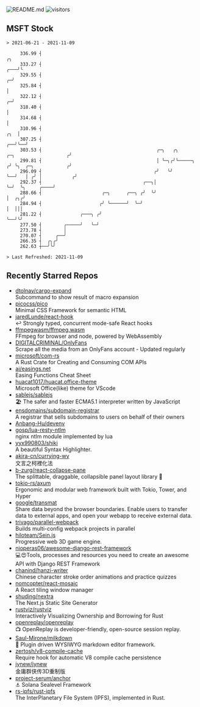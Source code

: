 ![README.md](https://github.com/Gerhut/Gerhut/workflows/README.md/badge.svg)
![visitors](https://visitors.vercel.app/Gerhut/Gerhut?token=8cf69d1f6813d272ef062726b6070c9be4ff72038cfe5a7ded7384a8da65d866)

## MSFT Stock

```
> 2021-06-21 - 2021-11-09

     336.99 ┤                                                                                                 ╭╮ 
     333.27 ┤                                                                                             ╭───╯╰ 
     329.55 ┤                                                                                           ╭─╯      
     325.84 ┤                                                                                           │        
     322.12 ┤                                                                                         ╭─╯        
     318.40 ┤                                                                                         │          
     314.68 ┤                                                                                         │          
     310.96 ┤                                                                                     ╭╮  │          
     307.25 ┤                                                                                  ╭──╯╰──╯          
     303.53 ┤                                          ╭─╮   ╭╮         ╭─╮                   ╭╯                 
     299.81 ┤                                          │ ╰─╮╭╯╰─────╮  ╭╯ ╰╮  ╭─╮            ╭╯                  
     296.09 ┤                                         ╭╯   ╰╯       ╰──╯   │ ╭╯ │           ╭╯                   
     292.37 ┤                                     ╭──╮│                    ╰─╯  ╰╮     ╭────╯                    
     288.66 ┤                      ╭─╮      ╭──╮ ╭╯  ╰╯                          │  ╭╮╭╯                         
     284.94 ┤                     ╭╯ ╰──────╯  ╰─╯                               │  │││                          
     281.22 ┤              ╭───╮ ╭╯                                              ╰──╯╰╯                          
     277.50 ┤        ╭─────╯   ╰─╯                                                                               
     273.78 ┤        │                                                                                           
     270.07 ┤     ╭──╯                                                                                           
     266.35 ┤  ╭╮╭╯                                                                                              
     262.63 ┼──╯╰╯                                                                                               

> Last Refreshed: 2021-11-09
```

## Recently Starred Repos

- [dtolnay/cargo-expand](https://github.com/dtolnay/cargo-expand)  
  Subcommand to show result of macro expansion
- [picocss/pico](https://github.com/picocss/pico)  
  Minimal CSS Framework for semantic HTML
- [jaredLunde/react-hook](https://github.com/jaredLunde/react-hook)  
  ↩ Strongly typed, concurrent mode-safe React hooks
- [ffmpegwasm/ffmpeg.wasm](https://github.com/ffmpegwasm/ffmpeg.wasm)  
  FFmpeg for browser and node, powered by WebAssembly
- [DIGITALCRIMINAL/OnlyFans](https://github.com/DIGITALCRIMINAL/OnlyFans)  
  Scrape all the media from an OnlyFans account - Updated regularly
- [microsoft/com-rs](https://github.com/microsoft/com-rs)  
  A Rust Crate for Creating and Consuming COM APIs
- [ai/easings.net](https://github.com/ai/easings.net)  
  Easing Functions Cheat Sheet
- [huacat1017/huacat.office-theme](https://github.com/huacat1017/huacat.office-theme)  
  Microsoft Office(like) theme for VScode
- [sablejs/sablejs](https://github.com/sablejs/sablejs)  
  🏖️ The safer and faster ECMA5.1 interpreter written by JavaScript
- [ensdomains/subdomain-registrar](https://github.com/ensdomains/subdomain-registrar)  
  A registrar that sells subdomains to users on behalf of their owners
- [Anbang-Hu/devenv](https://github.com/Anbang-Hu/devenv)  
- [gosp/lua-resty-ntlm](https://github.com/gosp/lua-resty-ntlm)  
  nginx ntlm module implemented by lua
- [yyx990803/shiki](https://github.com/yyx990803/shiki)  
  A beautiful Syntax Highlighter.
- [akira-cn/currying-wy](https://github.com/akira-cn/currying-wy)  
  文言之柯裡化法
- [b-zurg/react-collapse-pane](https://github.com/b-zurg/react-collapse-pane)  
  The splittable, draggable, collapsible panel layout library 🎉
- [tokio-rs/axum](https://github.com/tokio-rs/axum)  
  Ergonomic and modular web framework built with Tokio, Tower, and Hyper
- [google/transmat](https://github.com/google/transmat)  
  Share data beyond the browser boundaries. Enable users to transfer data to external apps, and open your webapp to receive external data.
- [trivago/parallel-webpack](https://github.com/trivago/parallel-webpack)  
  Builds multi-config webpack projects in parallel
- [hiloteam/Sein.js](https://github.com/hiloteam/Sein.js)  
  Progressive web 3D game engine.
- [nioperas06/awesome-django-rest-framework](https://github.com/nioperas06/awesome-django-rest-framework)  
   💻😍Tools, processes and resources you need to create an awesome API with Django REST Framework
- [chanind/hanzi-writer](https://github.com/chanind/hanzi-writer)  
  Chinese character stroke order animations and practice quizzes
- [nomcopter/react-mosaic](https://github.com/nomcopter/react-mosaic)  
  A React tiling window manager
- [shuding/nextra](https://github.com/shuding/nextra)  
  The Next.js Static Site Generator
- [rustviz/rustviz](https://github.com/rustviz/rustviz)  
  Interactively Visualizing Ownership and Borrowing for Rust
- [openreplay/openreplay](https://github.com/openreplay/openreplay)  
  :tv: OpenReplay is developer-friendly, open-source session replay.
- [Saul-Mirone/milkdown](https://github.com/Saul-Mirone/milkdown)  
  🍼 Plugin driven WYSIWYG  markdown editor framework.
- [zertosh/v8-compile-cache](https://github.com/zertosh/v8-compile-cache)  
  Require hook for automatic V8 compile cache persistence
- [jynew/jynew](https://github.com/jynew/jynew)  
  金庸群侠传3D重制版
- [project-serum/anchor](https://github.com/project-serum/anchor)  
  ⚓ Solana Sealevel Framework
- [rs-ipfs/rust-ipfs](https://github.com/rs-ipfs/rust-ipfs)  
  The InterPlanetary File System (IPFS), implemented in Rust.
